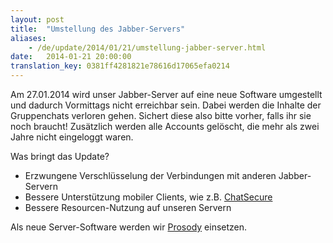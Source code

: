 ```yaml
---
layout: post
title:  "Umstellung des Jabber-Servers"
aliases:
    - /de/update/2014/01/21/umstellung-jabber-server.html
date:   2014-01-21 20:00:00
translation_key: 0381ff4281821e78616d17065efa0214
---
```


Am 27.01.2014 wird unser Jabber-Server auf eine neue Software umgestellt und dadurch Vormittags nicht erreichbar sein. Dabei werden die Inhalte der Gruppenchats verloren gehen. Sichert diese also bitte vorher, falls ihr sie noch braucht! Zusätzlich werden alle Accounts gelöscht, die mehr als zwei Jahre nicht eingeloggt waren.

Was bringt das Update?
* Erzwungene Verschlüsselung der Verbindungen mit anderen Jabber-Servern
* Bessere Unterstützung mobiler Clients, wie z.B. [ChatSecure](https://guardianproject.info/apps/chatsecure/)
* Bessere Resourcen-Nutzung auf unseren Servern

Als neue Server-Software werden wir [Prosody](http://prosody.im/) einsetzen.
